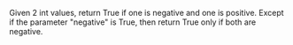 Given 2 int values, return True if one is negative and one is positive. Except if the parameter "negative" is True, then return True only if both are negative.
